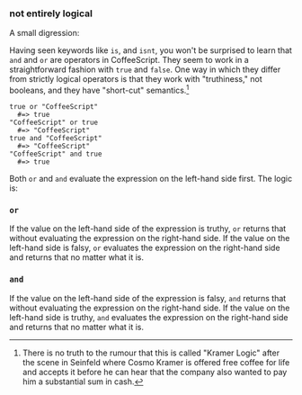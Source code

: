 ### not entirely logical

A small digression:

Having seen keywords like `is`, and `isnt`, you won't be surprised to learn that `and` and `or` are operators in CoffeeScript. They seem to work in a straightforward fashion with `true` and `false`. One way in which they differ from strictly logical operators is that they work with "truthiness," not booleans, and they have "short-cut" semantics.[^kramer]

    true or "CoffeeScript"
      #=> true
    "CoffeeScript" or true
      #=> "CoffeeScript"
    true and "CoffeeScript"
      #=> "CoffeeScript"
    "CoffeeScript" and true
      #=> true
      
Both `or` and `and` evaluate the expression on the left-hand side first. The logic is:

### `or`

If the value on the left-hand side of the expression is truthy, `or` returns that without evaluating the expression on the right-hand side. If the value on the left-hand side is falsy, `or` evaluates the expression on the right-hand side and returns that no matter what it is. 

### `and`

If the value on the left-hand side of the expression is falsy, `and` returns that without evaluating the expression on the right-hand side. If the value on the left-hand side is truthy, `and` evaluates the expression on the right-hand side and returns that no matter what it is. 

[^kramer]: There is no truth to the rumour that this is called "Kramer Logic" after the scene in Seinfeld where Cosmo Kramer is offered free coffee for life and accepts it before he can hear that the company also wanted to pay him a substantial sum in cash.